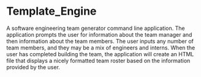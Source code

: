 # Template_Engine
A software engineering team generator command line application. The application prompts the user for information about the team manager and then information about the team members. The user inputs any number of team members, and they may be a mix of engineers and interns. When the user has completed building the team, the application will create an HTML file that displays a nicely formatted team roster based on the information provided by the user.
